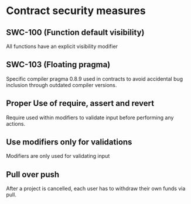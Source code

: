 # Contract security measures

## SWC-100 (Function default visibility)
All functions have an explicit visibility modifier

## SWC-103 (Floating pragma) 
Specific compiler pragma 0.8.9 used in contracts to avoid accidental bug inclusion through outdated compiler versions.

## Proper Use of require, assert and revert
Require used within modifiers to validate input before performing any actions.

## Use modifiers only for validations
Modifiers are only used for validating input

## Pull over push
After a project is cancelled, each user has to withdraw their own funds via pull.